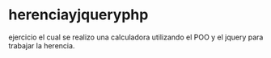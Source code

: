 # herenciayjqueryphp
ejercicio el cual se realizo una calculadora utilizando el  POO y  el jquery para trabajar la herencia.
